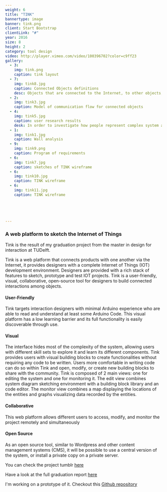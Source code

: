 ```yaml
---
weight: 6
title: "TINK"
bannertype: image
banner: tink.png
client: Start Bootstrap
clientLink: "#"
year: 2016
size: 8
height: 2
category: tool design
video: http://player.vimeo.com/video/100396702?color=c9ff23
gallery:
  - 3:
    img: tink.png
    caption: tink layout
  - 7:
    img: tink8.jpg
    caption: Connected Objects definitions
    desc: Objects that are connected to the Internet, to other objects, and to people. Connected objects are able to contain and/or create information. These objects do not necessarily look like computers, even though they have a micro-controller inside. Connected objects are able to make decisions or influence our decision making process.
  - 2:
    img: tink3.jpg
    caption: Model of communication flow for connected objects
  - 4:
    img: tink5.jpg
    caption: user research results
    desk: In order to investigate how people represent complex system a user research was conducted, people were ask to draw a "system diagram" of the functioning mechanisem of a product service system.
  - 1:
    img: tink1.jpg
    caption: Wall analysis
  - 9:
    img: tink9.png
    caption: Program of requirements
  - 6:
    img: tink7.jpg
    caption: sketches of TINK wireframe
  - 6:
    img: tink10.jpg
    caption: TINK wireframe
  - 6:
    img: tink11.jpg
    caption: TINK wireframe





---
```

### A web platform to sketch the Internet of Things
Tink is the result of my graduation project from the master in design for interaction at TUDelft.

Tink is a web platform that connects products with one another via the Internet, it provides designers with a complete Internet of Things (IOT) development environment.
Designers are provided with a rich stack of features to sketch, prototype and test IOT projects. Tink is a user-friendly, visual, collaborative, open-source tool for designers to build connected interactions among objects.

#### User-Friendly
Tink targets interaction designers with minimal Arduino experience who are able to read and understand at least some Arduino Code.
This visual platform has a low learning barrier and its full functionality is easily discoverable through use.

#### Visual
The interface hides most of the complexity of the system, allowing users with different skill sets to explore it and learn its different components.
Tink provides users with visual building blocks to create functionalities without requiring any code to be written. Users more comfortable in writing code can do so within Tink and open, modify, or create new building blocks to share with the community.
Tink is composed of 2 main views: one for editing the system and one for monitoring it.
The edit view combines system diagram sketching environment with a building block library and an code editor.
The monitor view combines a map displaying the locations of the entities and graphs visualizing data recorded by the entities.

#### Collaborative
This web platform allows different users to access, modify, and monitor the project remotely and simultaneously

#### Open Source
As an open source tool, similar to Wordpress and other content management systems (CMS), it will be possible to use a central version of the system, or install a private copy on a private server.

You can check the project tumblr [here](http://connectedobjects.tumblr.com/)


Have a look at the full graduation report [here](http://www.yumpu.com/en/document/view/55932182/tink-sketching-product-experiences-of-connected-objects)

I'm working on a prototype of it. Checkout this [Github repository](https://github.com/lorenzoromagnoli/tink)
